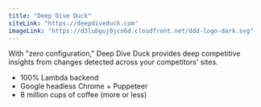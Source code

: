 ```yaml
---
title: "Deep Dive Duck"
siteLink: "https://deepdiveduck.com"
imageLink: "https://d3lubguj0jcn6d.cloudfront.net/ddd-logo-dark.svg"
---
```


With "zero configuration," Deep Dive Duck provides deep competitive insights
from changes detected across your competitors' sites.

- 100% Lambda backend
- Google headless Chrome + Puppeteer
- 8 million cups of coffee (more or less)